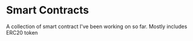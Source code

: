 # Smart Contracts
A collection of smart contract I've been working on so far. Mostly includes ERC20 token
